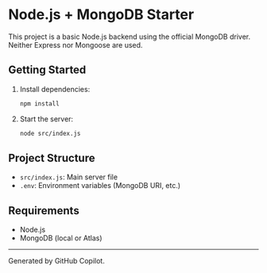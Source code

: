 # Node.js + MongoDB Starter

This project is a basic Node.js backend using the official MongoDB driver. Neither Express nor Mongoose are used.

## Getting Started

1. Install dependencies:
   ```sh
   npm install
   ```
2. Start the server:
   ```sh
   node src/index.js
   ```

## Project Structure
- `src/index.js`: Main server file
- `.env`: Environment variables (MongoDB URI, etc.)

## Requirements
- Node.js
- MongoDB (local or Atlas)

---

Generated by GitHub Copilot.
